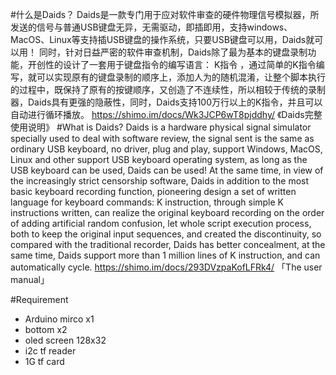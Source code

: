 #什么是Daids？
Daids是一款专门用于应对软件审查的硬件物理信号模拟器，所发送的信号与普通USB键盘无异，无需驱动，即插即用，支持windows、MacOS、Linux等支持插USB键盘的操作系统，只要USB键盘可以用，Daids就可以用！
同时，针对日益严密的软件审查机制，Daids除了最为基本的键盘录制功能，开创性的设计了一套用于键盘指令的编写语言： K指令 ，通过简单的K指令编写，就可以实现原有的键盘录制的顺序上，添加人为的随机混淆，让整个脚本执行的过程中，既保持了原有的按键顺序，又创造了不连续性，所以相较于传统的录制器，Daids具有更强的隐蔽性，同时，Daids支持100万行以上的K指令，并且可以自动进行循环播放。
https://shimo.im/docs/Wk3JCP6wT8pjddhy/ 《Daids完整使用说明》
#What is Daids?
Daids is a hardware physical signal simulator specially used to deal with software review, the signal sent is the same as ordinary USB keyboard, no driver, plug and play, support Windows, MacOS, Linux and other support USB keyboard operating system, as long as the USB keyboard can be used, Daids can be used!
At the same time, in view of the increasingly strict censorship software, Daids in addition to the most basic keyboard recording function, pioneering design a set of written language for keyboard commands: K instruction, through simple K instructions written, can realize the original keyboard recording on the order of adding artificial random confusion, let whole script execution process, both to keep the original input sequences, and created the discontinuity, so compared with the traditional recorder, Daids has better concealment, at the same time, Daids support more than 1 million lines of K instruction, and can automatically cycle.
https://shimo.im/docs/293DVzpaKofLFRk4/ 「The user manual」

#Requirement
- Arduino mirco x1
- bottom x2
- oled screen 128x32
- i2c tf reader
- 1G tf card 
